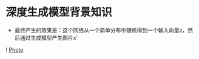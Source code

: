 # 深度生成模型背景知识

  *  最终产生的效果是：这个网络从一个简单分布中随机得到一个输入向量z，然后通过生成模型产生图片x’
 
! [Photo](https://github.com/wenslingwzl/Come-on/blob/master/GNN%20Model/DGL/Image_folder/GAN.png)
